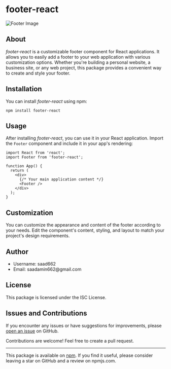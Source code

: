 <h1>footer-react</h1>

<img src="https://i.pinimg.com/originals/06/5c/38/065c38aa3d95a16e8df0709b94bd411a.png" alt="Footer Image">

<h2>About</h2>

<p><em>footer-react</em> is a customizable footer component for React applications. It allows you to easily add a footer to your web application with various customization options. Whether you're building a personal website, a business site, or any web project, this package provides a convenient way to create and style your footer.</p>

<h2>Installation</h2>

<p>You can install <em>footer-react</em> using npm:</p>

<pre><code>npm install footer-react
</code></pre>

<h2>Usage</h2>

<p>After installing <em>footer-react</em>, you can use it in your React application. Import the <code>Footer</code> component and include it in your app's rendering:</p>

<pre><code>import React from 'react';
import Footer from 'footer-react';

function App() {
  return (
    &lt;div&gt;
      {/* Your main application content */}
      &lt;Footer /&gt;
    &lt;/div&gt;
  );
}
</code></pre>

<h2>Customization</h2>

<p>You can customize the appearance and content of the footer according to your needs. Edit the component's content, styling, and layout to match your project's design requirements.</p>

<h2>Author</h2>

<ul>
  <li>Username: saad662</li>
  <li>Email: saadamin662@gmail.com</li>
</ul>

<h2>License</h2>

<p>This package is licensed under the ISC License.</p>

<h2>Issues and Contributions</h2>

<p>If you encounter any issues or have suggestions for improvements, please <a href="https://github.com/saad662/footer-react/issues">open an issue</a> on GitHub.</p>

<p>Contributions are welcome! Feel free to create a pull request.</p>

<hr>

<p>This package is available on <a href="https://www.npmjs.com/package/footer-react">npm</a>. If you find it useful, please consider leaving a star on GitHub and a review on npmjs.com.</p>